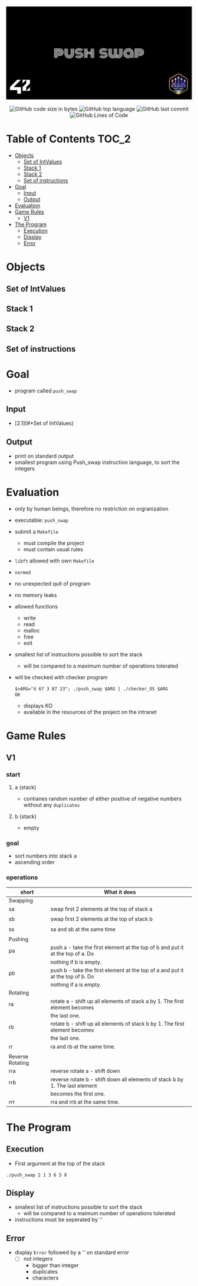 ![](cover-push_swap-bonus.png)

<p align="center">
<img alt="GitHub code size in bytes" src="https://img.shields.io/github/languages/code-size/Keisn1/push-swap?color=blueviolet" />
<img alt="GitHub top language" src="https://img.shields.io/github/languages/top/Keisn1/push-swap?color=blue" />
<img alt="GitHub last commit" src="https://img.shields.io/github/last-commit/Keisn1/push-swap?color=brightgreen" />
<img alt="GitHub Lines of Code" src="https://tokei.rs/b1/github/Keisn1/push-swap?category=code" />
</p>

# Table of Contents <span class="tag" tag-name="TOC_2"><span class="smallcaps">TOC_2</span></span>

- [Objects](#objects)
  - [Set of IntValues](#set-of-intvalues)
  - [Stack 1](#stack-1)
  - [Stack 2](#stack-2)
  - [Set of instructions](#set-of-instructions)
- [Goal](#goal)
  - [Input](#input)
  - [Output](#output)
- [Evaluation](#evaluation)
- [Game Rules](#game-rules)
  - [V1](#v1)
- [The Program](#the-program)
  - [Execution](#execution)
  - [Display](#display)
  - [Error](#error)

# Objects

## Set of IntValues

## Stack 1

## Stack 2

## Set of instructions

# Goal

- program called `push_swap`

## Input

- [2.1](#*Set of IntValues)

## Output

- print on standard output
- smallest program using Push_swap instruction language, to sort the
  integers

# Evaluation

- only by human beings, therefore no restriction on orgranization

- executable: `push_swap`

- submit a `Makefile`

  - must compile the project
  - must contain usual rules

- `libft` allowed with own `Makefile`

- `normed`

- no unexpected quit of program

- no memory leaks

- allowed functions

  - write
  - read
  - malloc
  - free
  - exit

- smallest list of instructions possible to sort the stack

  - will be compared to a maximum number of operations tolerated

- will be checked with checker program

  ``` shell
  $>ARG="4 67 3 87 23"; ./push_swap $ARG | ./checker_OS $ARG
  OK
  ```

  - displays KO
  - available in the resources of the project on the intranet

# Game Rules

## V1

### start

1.  a (stack)

    - contianes random number of either positive of negative numbers
      without any `duplicates`

2.  b (stack)

    - empty

### goal

- sort numbers into stack a
- ascending order

### operations

| short            | What it does                                                                   |
|------------------|--------------------------------------------------------------------------------|
| Swapping         |                                                                                |
| sa               | swap first 2 elements at the top of stack a                                    |
|                  |                                                                                |
| sb               | swap first 2 elements at the top of stack b                                    |
|                  |                                                                                |
| ss               | sa and sb at the same time                                                     |
|                  |                                                                                |
| Pushing          |                                                                                |
| pa               | push a - take the first element at the top of b and put it at the top of a. Do |
|                  | nothing if b is empty.                                                         |
| pb               | push b - take the first element at the top of a and put it at the top of b. Do |
|                  | nothing if a is empty.                                                         |
| Rotating         |                                                                                |
| ra               | rotate a - shift up all elements of stack a by 1. The first element becomes    |
|                  | the last one.                                                                  |
| rb               | rotate b - shift up all elements of stack b by 1. The first element becomes    |
|                  | the last one.                                                                  |
| rr               | ra and rb at the same time.                                                    |
|                  |                                                                                |
| Reverse Rotating |                                                                                |
| rra              | reverse rotate a - shift down                                                  |
| rrb              | reverse rotate b - shift down all elements of stack b by 1. The last element   |
|                  | becomes the first one.                                                         |
| rrr              | rra and rrb at the same time.                                                  |

# The Program

## Execution

- First argument at the top of the stack

``` shell
./push_swap 2 1 3 6 5 8
```

## Display

- smallest list of instructions possible to sort the stack
  - will be compared to a maimum number of operations tolerated
- instructions must be seperated by ''

## Error

- display `Error` followed by a '' on standard error
  - [ ] not integers
    - bigger than integer
    - duplicates
    - characters
